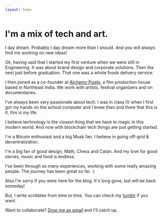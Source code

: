 ```yaml
---
layout: home
---
```

# I'm a mix of tech and art.

I day dream. Probably I day dream more than I should. And you will always find me working on new ideas!

Ok, having said that I started my first venture when we were still in Engineering. It was about brand design and corporate solutions. Then the next just before graduation. That one was a whole foods delivery service.

I then joined as a co-founder at [Alchemy Pixels](http://alchemypixels.com), a film production house based in Northeast India. We work with artists, festival organizers and on documentaries.

I've always been very passionate about tech. I was in class IV when I first got my hands on the school computer and I knew then and there that this is it, this is my life.

I believe technology is the closest thing that we have to magic in this modern world. And now with blockchain tech things are just getting started.

I'm a Bitcoin enthusiast and a big Musk fan. I believe in going off-grid & decentralization.

I'm a big fan of good design, Math, Chess and Catan. And my love for good stories, music and food is endless. 

I've been through so many experiences, working with some really amazing people. The journey has been great so far. :)

Also I'm sorry if you were here for the blog. It's long gone, but will be back someday!

But, I write scribbles from time to time. You can check my [tumblr](http://scribblesbyavi.tumblr.com) if you want.

Want to collaborate? [Drop me an email](mailto:avi@alchemypixels.com) and I'll catch up.
